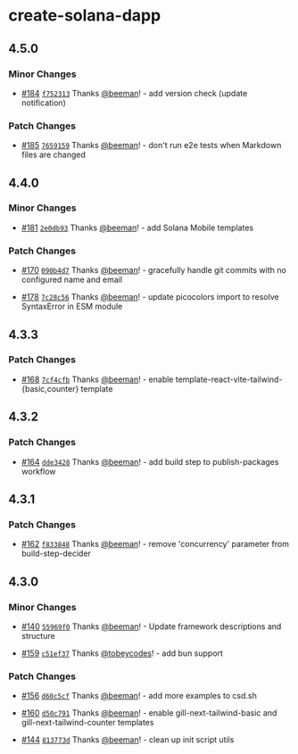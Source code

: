 # create-solana-dapp

## 4.5.0

### Minor Changes

- [#184](https://github.com/solana-foundation/create-solana-dapp/pull/184)
  [`f752313`](https://github.com/solana-foundation/create-solana-dapp/commit/f752313290b5f59aa98a19ddd6d927a3202ece2e)
  Thanks [@beeman](https://github.com/beeman)! - add version check (update notification)

### Patch Changes

- [#185](https://github.com/solana-foundation/create-solana-dapp/pull/185)
  [`7659159`](https://github.com/solana-foundation/create-solana-dapp/commit/7659159f554b73fe2b92c0f31d6058e56a8fc994)
  Thanks [@beeman](https://github.com/beeman)! - don't run e2e tests when Markdown files are changed

## 4.4.0

### Minor Changes

- [#181](https://github.com/solana-foundation/create-solana-dapp/pull/181)
  [`2e0db93`](https://github.com/solana-foundation/create-solana-dapp/commit/2e0db93ca82258b5701065031e8849859d798746)
  Thanks [@beeman](https://github.com/beeman)! - add Solana Mobile templates

### Patch Changes

- [#170](https://github.com/solana-foundation/create-solana-dapp/pull/170)
  [`090b4d7`](https://github.com/solana-foundation/create-solana-dapp/commit/090b4d7cb4019a7addb51113321d82f289b820e3)
  Thanks [@beeman](https://github.com/beeman)! - gracefully handle git commits with no configured name and email

- [#178](https://github.com/solana-foundation/create-solana-dapp/pull/178)
  [`7c28c56`](https://github.com/solana-foundation/create-solana-dapp/commit/7c28c56a5ddf00716e3d52b078197bbc95066831)
  Thanks [@beeman](https://github.com/beeman)! - update picocolors import to resolve SyntaxError in ESM module

## 4.3.3

### Patch Changes

- [#168](https://github.com/solana-foundation/create-solana-dapp/pull/168)
  [`7cf4cfb`](https://github.com/solana-foundation/create-solana-dapp/commit/7cf4cfb1c3e561f9712000f6bb5c4558b1954220)
  Thanks [@beeman](https://github.com/beeman)! - enable template-react-vite-tailwind-{basic,counter} template

## 4.3.2

### Patch Changes

- [#164](https://github.com/solana-foundation/create-solana-dapp/pull/164)
  [`dde3428`](https://github.com/solana-foundation/create-solana-dapp/commit/dde3428b7236bbe73fecb1016cfa1c21b0996f0c)
  Thanks [@beeman](https://github.com/beeman)! - add build step to publish-packages workflow

## 4.3.1

### Patch Changes

- [#162](https://github.com/solana-foundation/create-solana-dapp/pull/162)
  [`f833848`](https://github.com/solana-foundation/create-solana-dapp/commit/f833848bd6623ada20b67c776ffbe6cbfac035e4)
  Thanks [@beeman](https://github.com/beeman)! - remove 'concurrency' parameter from build-step-decider

## 4.3.0

### Minor Changes

- [#140](https://github.com/solana-foundation/create-solana-dapp/pull/140)
  [`55969f0`](https://github.com/solana-foundation/create-solana-dapp/commit/55969f0ae96f3f427623007ca56e07c0cb113949)
  Thanks [@beeman](https://github.com/beeman)! - Update framework descriptions and structure

- [#159](https://github.com/solana-foundation/create-solana-dapp/pull/159)
  [`c51ef37`](https://github.com/solana-foundation/create-solana-dapp/commit/c51ef37e40b27d7f16a28f1e0d30823afec10d8a)
  Thanks [@tobeycodes](https://github.com/tobeycodes)! - add bun support

### Patch Changes

- [#156](https://github.com/solana-foundation/create-solana-dapp/pull/156)
  [`d60c5cf`](https://github.com/solana-foundation/create-solana-dapp/commit/d60c5cffb2791cbb619997b09c2fdb9dcb4faeb5)
  Thanks [@beeman](https://github.com/beeman)! - add more examples to csd.sh

- [#160](https://github.com/solana-foundation/create-solana-dapp/pull/160)
  [`d50c791`](https://github.com/solana-foundation/create-solana-dapp/commit/d50c7911afaa1260349ab6f1c86b7269cd221611)
  Thanks [@beeman](https://github.com/beeman)! - enable gill-next-tailwind-basic and gill-next-tailwind-counter
  templates

- [#144](https://github.com/solana-foundation/create-solana-dapp/pull/144)
  [`813773d`](https://github.com/solana-foundation/create-solana-dapp/commit/813773d48bf06d9f4b3b2d27e09dbd772b24613e)
  Thanks [@beeman](https://github.com/beeman)! - clean up init script utils
